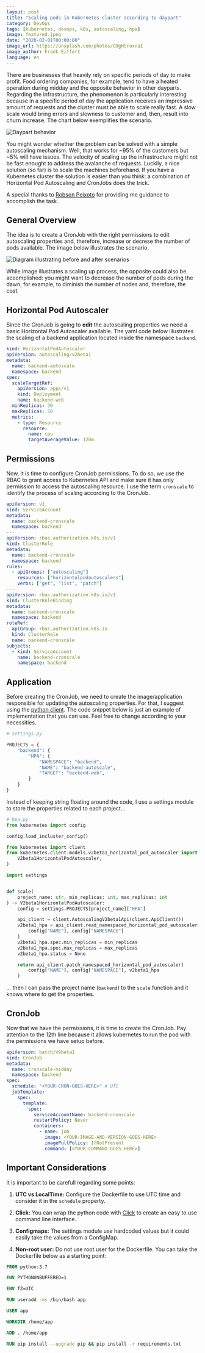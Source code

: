 ```yaml
---
layout: post
title: "Scaling pods in Kubernetes cluster according to daypart"
category: DevOps
tags: [kubernetes, devops, k8s, autoscaling, hpa]
image: featured.jpeg
date: "2020-02-01T00:00:00"
image_url: https://unsplash.com/photos/G9gHtroxnaI
image_author: Frank Eiffert
language: en
---
```


There are businesses that heavily rely on specific periods of day to make profit. Food ordering companies, for example, tend to have a heated operation during midday and the opposite behavior in other dayparts. Regarding the infrastructure, the phenomenon is particularly interesting because in a specific period of day the application receives an impressive amount of requests and the cluster must be able to scale really fast. A slow scale would bring errors and slowness to customer and, then, result into churn increase. The chart below exemplifies the scenario.

![Daypart behavior](./daypart_behavior_chart.png "Daypart behavior")

You might wonder whether the problem can be solved with a simple autoscaling mechanism. Well, that works for ~95% of the customers but ~5% will have issues. The velocity of scaling up the infrastructure might not be fast enought to address the avalanche of requests. Luckily, a nice solution (so far) is to scale the machines beforehand. If you have a Kubernetes cluster the solution is easier than you think: a combination of Horizontal Pod Autoscaling and CronJobs does the trick.

A special thanks to [Robson Peixoto](https://www.linkedin.com/in/robsonpeixoto/) for providing me guidance to accomplish the task.

## General Overview

The idea is to create a CronJob with the right permissions to edit autoscaling properties and, therefore, increase or decrese the number of pods available. The image below illustrates the scenario.

![Diagram illustrating before and after scenarios](./before_after_cronscale.png "Diagram illustrating before and after scenarios")

While image illustrates a scaling up process, the opposite could also be accomplished: you might want to decrease the number of pods during the dawn, for example, to diminish the number of nodes and, therefore, the cost.

## Horizontal Pod Autoscaler

Since the CronJob is going to **edit** the autoscaling properties we need a basic Horizontal Pod Autoscaler available. The yaml code below illustrates the scaling of a backend application located inside the namespace `backend`.

```yaml
kind: HorizontalPodAutoscaler
apiVersion: autoscaling/v2beta1
metadata:
  name: backend-autoscale
  namespace: backend
spec:
  scaleTargetRef:
    apiVersion: apps/v1
    kind: Deployment
    name: backend-web
  minReplicas: 30
  maxReplicas: 50
  metrics:
    - type: Resource
      resource:
        name: cpu
        targetAverageValue: 120m
```

## Permissions

Now, it is time to configure CronJob permissions. To do so, we use the RBAC to grant access to Kubernetes API and make sure it has only permission to access the autoscaling resource. I use the term `cronscale` to identify the process of scaling according to the CronJob.

```yaml
apiVersion: v1
kind: ServiceAccount
metadata:
  name: backend-cronscale
  namespace: backend
---
apiVersion: rbac.authorization.k8s.io/v1
kind: ClusterRole
metadata:
  name: backend-cronscale
  namespace: backend
rules:
  - apiGroups: ["autoscaling"]
    resources: ["horizontalpodautoscalers"]
    verbs: ["get", "list", "patch"]
---
apiVersion: rbac.authorization.k8s.io/v1
kind: ClusterRoleBinding
metadata:
  name: backend-cronscale
  namespace: backend
roleRef:
  apiGroup: rbac.authorization.k8s.io
  kind: ClusterRole
  name: backend-cronscale
subjects:
  - kind: ServiceAccount
    name: backend-cronscale
    namespace: backend
```

## Application

Before creating the CronJob, we need to create the image/application responsible for updating the autoscaling properties. For that, I suggest using the [python client](https://github.com/kubernetes-client/python). The code snippet below is just an example of implementation that you can use. Feel free to change according to your necessities.

```python
# settings.py

PROJECTS = {
    "backend": {
        "HPA": {
            "NAMESPACE": "backend",
            "NAME": "backend-autoscale",
            "TARGET": "backend-web",
        }
    }
}
```

Instead of keeping string floating around the code, I use a settings module to store the properties related to each project...

```python
# hpa.py
from kubernetes import config

config.load_incluster_config()

from kubernetes import client
from kubernetes.client.models.v2beta1_horizontal_pod_autoscaler import (
    V2beta1HorizontalPodAutoscaler,
)

import settings


def scale(
    project_name: str, min_replicas: int, max_replicas: int
) -> V2beta1HorizontalPodAutoscaler:
    config = settings.PROJECTS[project_name]["HPA"]

    api_client = client.AutoscalingV2beta1Api(client.ApiClient())
    v2beta1_hpa = api_client.read_namespaced_horizontal_pod_autoscaler(
        config["NAME"], config["NAMESPACE"]
    )
    v2beta1_hpa.spec.min_replicas = min_replicas
    v2beta1_hpa.spec.max_replicas = max_replicas
    v2beta1_hpa.status = None

    return api_client.patch_namespaced_horizontal_pod_autoscaler(
        config["NAME"], config["NAMESPACE"], v2beta1_hpa
    )
```

... then I can pass the project name (`backend`) to the `scale` function and it knows where to get the properties.

## CronJob

Now that we have the permissions, it is time to create the CronJob. Pay attention to the 12th line because it allows kubernetes to run the pod with the permissions we have setup before.

```yaml
apiVersion: batch/v9beta1
kind: CronJob
metadata:
  name: cronscale-midday
  namespace: backend
spec:
  schedule: "<YOUR-CRON-GOES-HERE>" # UTC
  jobTemplate:
    spec:
      template:
        spec:
          serviceAccountName: backend-cronscale
          restartPolicy: Never
          containers:
            - name: job
              image: <YOUR-IMAGE-AND-VERSION-GOES-HERE>
              imagePullPolicy: IfNotPresent
              command: [<YOUR-COMMAND-GOES-HERE>]
```

## Important Considerations

It is important to be carefull regarding some points:

1. **UTC vs LocalTime:** Configure the Dockerfile to use UTC time and consider it in the `schedule` property.

2. **Click:** You can wrap the python code with [Click](https://click.palletsprojects.com/en/7.x/) to create an easy to use command line interface.

3. **Configmaps:** The settings module use hardcoded values but it could easily take the values from a ConfigMap.

4. **Non-root user:** Do not use root user for the Dockerfile. You can take the Dockerfile below as a starting point:

```dockerfile
FROM python:3.7

ENV PYTHONUNBUFFERED=1

ENV TZ=UTC

RUN useradd -ms /bin/bash app

USER app

WORKDIR /home/app

ADD . /home/app

RUN pip install --upgrade pip && pip install -r requirements.txt
```
